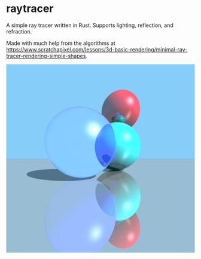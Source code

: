 # raytracer

A simple ray tracer written in Rust.
Supports lighting, reflection, and refraction.

Made with much help from the algorithms at https://www.scratchapixel.com/lessons/3d-basic-rendering/minimal-ray-tracer-rendering-simple-shapes.

![Sample](sample.png)